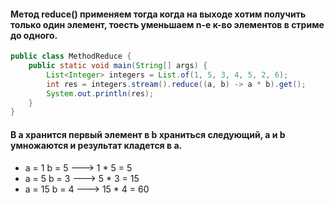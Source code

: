 #### Метод reduce() применяем тогда когда на выходе хотим получить только один элемент, тоесть уменьшаем n-е к-во элементов в стриме до одного. 
```java
public class MethodReduce {
    public static void main(String[] args) {
        List<Integer> integers = List.of(1, 5, 3, 4, 5, 2, 6);
        int res = integers.stream().reduce((a, b) -> a * b).get();
        System.out.println(res);
    }
}
```
#### В a хранится первый элемент в b храниться следующий, a и b умножаются и результат кладется в а.
* а = 1 b =  5  --->   1 * 5 = 5
* a = 5 b =  3  --->   5 * 3 = 15
* a = 15 b = 4 --->    15 * 4 = 60